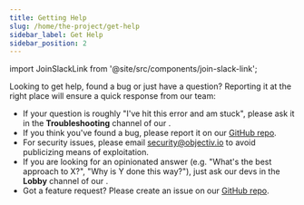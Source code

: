 ```yaml
---
title: Getting Help
slug: /home/the-project/get-help
sidebar_label: Get Help
sidebar_position: 2
---
```


import JoinSlackLink from '@site/src/components/join-slack-link';

Looking to get help, found a bug or just have a question? Reporting it at the right place will ensure a quick response from our team:

* If your question is roughly "I've hit this error and am stuck", please ask it in the **Troubleshooting** 
  channel of our <JoinSlackLink linkText='Slack community' trackingId='join-slack-troubleshooting' />.
* If you think you've found a bug, please report it on our 
  [GitHub repo](https://github.com/objectiv/objectiv-analytics/issues). 
* For security issues, please email [security@objectiv.io](mailto:security@objectiv.io) to avoid publicizing 
  means of exploitation.
* If you are looking for an opinionated answer (e.g. "What's the best approach to X?", "Why is Y done this 
  way?"), just ask our devs in the **Lobby** channel of our 
  <JoinSlackLink linkText='Slack community' trackingId='join-slack-lobby' />.
* Got a feature request? Please create an issue on our 
  [GitHub repo](https://github.com/objectiv/objectiv-analytics/issues).
  